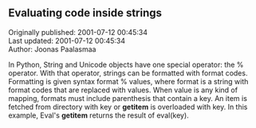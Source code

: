 ## Evaluating code inside strings  
Originally published: 2001-07-12 00:45:34  
Last updated: 2001-07-12 00:45:34  
Author: Joonas Paalasmaa  
  
In Python, String and Unicode objects have one special operator: the % operator.
With that operator, strings can be formatted with format codes.
Formatting is given syntax format % values, where format is a string with format codes that are replaced with values.
When value is any kind of mapping, formats must include parenthesis that contain a key.
An item is fetched from directory with key or __getitem__ is overloaded with key.
In this example, Eval's __getitem__ returns the result of eval(key).